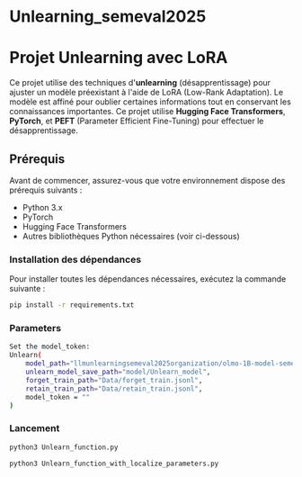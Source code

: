 # Unlearning_semeval2025

# Projet Unlearning avec LoRA

Ce projet utilise des techniques d'**unlearning** (désapprentissage) pour ajuster un modèle préexistant à l'aide de LoRA (Low-Rank Adaptation). Le modèle est affiné pour oublier certaines informations tout en conservant les connaissances importantes. Ce projet utilise **Hugging Face Transformers**, **PyTorch**, et **PEFT** (Parameter Efficient Fine-Tuning) pour effectuer le désapprentissage.

## Prérequis

Avant de commencer, assurez-vous que votre environnement dispose des prérequis suivants :

- Python 3.x
- PyTorch
- Hugging Face Transformers
- Autres bibliothèques Python nécessaires (voir ci-dessous)

### Installation des dépendances

Pour installer toutes les dépendances nécessaires, exécutez la commande suivante :

```bash
pip install -r requirements.txt
```
### Parameters
```bash
Set the model_token:
Unlearn(
    model_path="llmunlearningsemeval2025organization/olmo-1B-model-semeval25-unlearning",
    unlearn_model_save_path="model/Unlearn_model",
    forget_train_path="Data/forget_train.jsonl",
    retain_train_path="Data/retain_train.jsonl",
    model_token = ""
)
```
### Lancement 
```bash
python3 Unlearn_function.py
```
```bash
python3 Unlearn_function_with_localize_parameters.py
```
